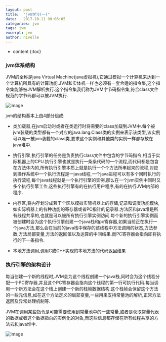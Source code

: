 ```yaml
---
layout: post
title:  "jvm学习(一)"
date:   2017-10-11 00:06:05
categories: jvm
tags: jvm
excerpt: jvm
author: nivelle
---
```


* content
{:toc}

### jvm体系结构

JVM的全称是java Virtual Machine(java虚拟机),它通过模拟一个计算机来达到一个计算机所具有的计算功能.JVM和实体机一样也必须有一套合适的指令集,这个指令集能够被JVM解析执行.这个指令集我们称为JVM字节码指令集,符合class文件规范的字节码都可以被JVM执行.

![image](http://7xpuj1.com1.z0.glb.clouddn.com/jvm%E4%BD%93%E7%B3%BB%E7%BB%93%E6%9E%84.png)

jvm的结构基本上由4部分组成: 

- 类加载器,在jvm启动时或者在类运行时将需要的class加载到JVM中.每个被jvm装载的类型都有一个对应的java.lang.Class类的实例来表示该类型,该实例可以唯一被jvm装载的class类,要求这个实例和其他类的实例一样都存放在java堆中.

- 执行引擎,执行引擎的任务是负责执行class文件中包含的字节码指令,相当于实际机器上的CPU.执行引擎也就是执行一条条代码的一个流程,而代码都是包含在方法体内的,所有执行引擎本质上就是执行一个个方法所串起来的流程,对应到操作系统中一个执行流程是一java线程,一个java进程可以有多个同时执行的执行流程,每个java线程就是一个执行引擎的实例,那么在一个jvm实例中同时又多个执行引擎工作,这些执行引擎有的在执行用户程序,有的在执行JVM内部的程序.


- 内存区,将内存划分成若干个区以模拟实际机器上的存储,记录和调度功能模块,如实际机器上的各种功能的寄存器或者PC指针的记录器.方法区和java堆是所有线程共享的,也就是可以被所有执行引擎实例访问.每个新的执行引擎实例而被创建时会为这个执行引擎创建一个java栈和pc寄存器,如果当前正在执行一个java方法,那么会在当前的java栈中保存的该线程中方法调用的状态,方法参数,方法局部变量,方法的返回值以及运算的中间结果.而PC寄存器会指向即将执行的下一条指令.


- 本地方法调用,调用C或C++实现的本地方法的代码返回结果

### 执行引擎的架构设计

每当创建一个新的线程时,JVM会为这个线程创建一个java栈,同时会为这个线程分配一个PC寄存器,并且这个PC寄存器会指向这个线程的第一行可执行代码.每当调用一个新方法会在这个栈上创建一个新的栈帧数据结构,这个栈帧会保留这个方法的一些元信息,如在这个方法定义的局部变量,一些用来支持常量池的解析,正常方法返回及异常处理机制等.


JVM在调用某些指令是可能需要使用到常量池中的一些常量,或者是获取常量代表的数据或者这个数据指向的实例化的对象,而这些信息都存储在所有线程共享的方法去和java堆中.

![image](http://7xpuj1.com1.z0.glb.clouddn.com/java%E6%89%A7%E8%A1%8C%E9%83%A8%E4%BB%B6.png)
